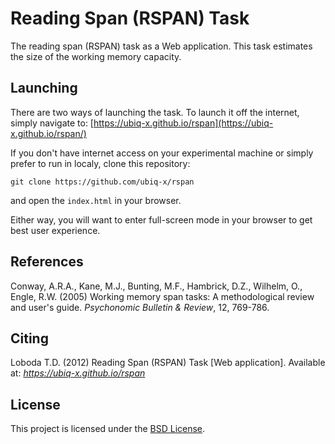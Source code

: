# Reading Span (RSPAN) Task
The reading span (RSPAN) task as a Web application.  This task estimates the size of the working memory capacity.


## Launching
There are two ways of launching the task.  To launch it off the internet, simply navigate to:
[https://ubiq-x.github.io/rspan](https://ubiq-x.github.io/rspan/)

If you don't have internet access on your experimental machine or simply prefer to run in localy, clone this repository:
```
git clone https://github.com/ubiq-x/rspan
```
and open the ```index.html``` in your browser.

Either way, you will want to enter full-screen mode in your browser to get best user experience.


## References
Conway, A.R.A., Kane, M.J., Bunting, M.F., Hambrick, D.Z., Wilhelm, O., Engle, R.W. (2005) Working memory span tasks: A methodological review and user's guide. _Psychonomic Bulletin & Review_, 12, 769-786.


## Citing
Loboda T.D. (2012) Reading Span (RSPAN) Task [Web application].  Available at: _https://ubiq-x.github.io/rspan_


## License
This project is licensed under the [BSD License](LICENSE.md).

